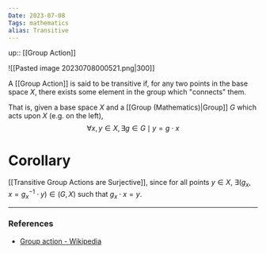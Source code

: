```yaml
---
Date: 2023-07-08
Tags: mathematics
alias: Transitive
---
```

up:: [[Group Action]]

![[Pasted image 20230708000521.png|300]]

A [[Group Action]] is said to be transitive if, for any two points in the base space $X$, there exists some element in the group which "connects" them.

That is, given a base space $X$ and a [[Group (Mathematics)|Group]] $G$ which acts upon $X$ (e.g. on the left), 
$$\forall x, y \in X, \exists g \in G \mid y = g\cdot x$$

# Corollary
[[Transitive Group Actions are Surjective]], since for all points $y \in X$, $\exists (g_x, x = g_x^{-1} \cdot y) \in (G, X)$ such that $g_x \cdot x = y$.

---
### References
- [Group action - Wikipedia](https://en.wikipedia.org/wiki/Group_action)
